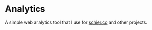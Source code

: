 # Analytics

A simple web analytics tool that I use for [schier.co](https://schier.co) and other projects.
